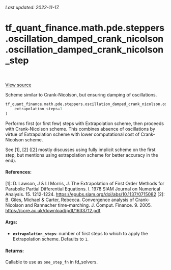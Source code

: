 <!--
This file is generated by a tool. Do not edit directly.
For open-source contributions the docs will be updated automatically.
-->

*Last updated: 2022-11-17.*

<div itemscope itemtype="http://developers.google.com/ReferenceObject">
<meta itemprop="name" content="tf_quant_finance.math.pde.steppers.oscillation_damped_crank_nicolson.oscillation_damped_crank_nicolson_step" />
<meta itemprop="path" content="Stable" />
</div>

# tf_quant_finance.math.pde.steppers.oscillation_damped_crank_nicolson.oscillation_damped_crank_nicolson_step

<!-- Insert buttons and diff -->

<table class="tfo-notebook-buttons tfo-api" align="left">
</table>

<a target="_blank" href="https://github.com/google/tf-quant-finance/blob/master/tf_quant_finance/math/pde/steppers/oscillation_damped_crank_nicolson.py">View source</a>



Scheme similar to Crank-Nicolson, but ensuring damping of oscillations.

```python
tf_quant_finance.math.pde.steppers.oscillation_damped_crank_nicolson.oscillation_damped_crank_nicolson_step(
    extrapolation_steps=1
)
```



<!-- Placeholder for "Used in" -->

Performs first (or first few) steps with Extrapolation scheme, then proceeds
with Crank-Nicolson scheme. This combines absence of oscillations by virtue
of Extrapolation scheme with lower computational cost of Crank-Nicolson
scheme.

See [1], [2] ([2] mostly discusses using fully implicit scheme on the first
step, but mentions using extrapolation scheme for better accuracy in the end).

#### References:
[1]: D. Lawson, J & Ll Morris, J. The Extrapolation of First Order Methods for
  Parabolic Partial Differential Equations. I. 1978 SIAM Journal on Numerical
  Analysis. 15. 1212-1224.
  https://epubs.siam.org/doi/abs/10.1137/0715082
[2]: B. Giles, Michael & Carter, Rebecca. Convergence analysis of
  Crank-Nicolson and Rannacher time-marching. J. Comput. Finance. 9. 2005.
  https://core.ac.uk/download/pdf/1633712.pdf

#### Args:


* <b>`extrapolation_steps`</b>: number of first steps to which to apply the
  Extrapolation scheme. Defaults to `1`.


#### Returns:

Callable to use as `one_step_fn` in fd_solvers.
